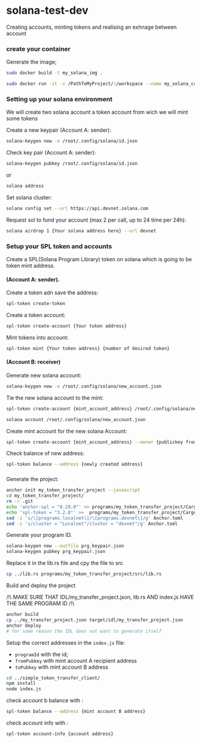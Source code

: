 # solana-test-dev
Creating accounts, minting tokens and realising an exhnage between account


### create your container

Generate the image;
```bash
sudo docker build -t my_solana_img .
```

```bash
sudo docker run -it -v /PathToMyProject/:/workspace --name my_solana_container my_solana_img
```


### Setting up your solana environment

We will create two solana account
a token account from wich we will mint some tokens

Create a new keypair (Account A: sender):
```bash
solana-keygen new -o /root/.config/solana/id.json
```

Check key pair (Account A: sender): 
```bash
solana-keygen pubkey /root/.config/solana/id.json
```

or

```bash
solana address
```

Set solana cluster:
```bash
solana config set --url https://api.devnet.solana.com
```
Request sol to fund your account (max 2 per call, up to 24 time per 24h):

```bash
solana airdrop 1 {Your solana address here} --url devnet
```

### Setup your SPL token and accounts

Create a SPL(Solana Program Library) token on solana which is going to be token mint address.


#### (Account A: sender).

Create a token adn save the address:
```bash
spl-token create-token
```
Create a token account:
```bash
spl-token create-account {Your token address}
```

Mint tokens into account:
```bash
spl-token mint {Your token address} {number of desired token}
```
#### (Account B: receiver)

Generate new solana account:
```bash
solana-keygen new -o /root/.config/solana/new_account.json
```

Tie the new solana account to the mint: 
```bash
spl-token create-account {mint_account_address} /root/.config/solana/new_account.json

solana account /root/.config/solana/new_account.json
```

Create mint account for the new solana Account:
```bash
spl-token create-account {mint_account_address} --owner {publickey from new_account.json} --fee-payer /root/.config/solana/id.json
```
Check balance of new address:
```bash
spl-token balance --address {newly created address} 
```

### 

Generate the project:

```bash
anchor init my_token_transfer_project --javascript
cd my_token_transfer_project/
rm -r .git
echo 'anchor-spl = "0.29.0"' >> programs/my_token_transfer_project/Cargo.toml
echo 'spl-token = "3.2.0"' >>  programs/my_token_transfer_project/Cargo.toml
sed -i 's/\[programs.localnet\]/\[programs.devnet\]/g' Anchor.toml
sed -i 's/cluster = "Localnet"/cluster = "devnet"/g' Anchor.toml
```

Generate your program ID.
```bash
solana-keygen new --outfile prg_keypair.json
solana-keygen pubkey prg_keypair.json
```
Replace it in the lib.rs file and cpy the file to src
```bash
cp ../lib.rs programs/my_token_transfer_project/src/lib.rs
```
Build and deploy the project

/!\ MAKE SURE THAT IDL/my_transfer_project.json, lib.rs AND index.js HAVE THE SAME PROGRAM ID /!\

```bash
anchor build
cp ../my_transfer_project.json target/idl/my_transfer_project.json
anchor deploy
# for some reason the IDL does not want to generate itself
```

Setup the correct addresses in the ``index.js`` file:
- ``programId`` with the id;
- ``fromPubkey`` with mint account A recipient address
- ``toPubkey`` with mint account B address

```bash
cd ../simple_token_transfer_client/
npm install 
node index.js
```
check account b balance with : 
```bash
spl-token balance --address {mint account B address}
```
check account info with : 
```bash
spl-token account-info {account address}
```